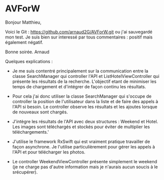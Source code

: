 # AVForW

Bonjour Matthieu,

Voici le Git : https://github.com/arnaud2G/AVForW.git ou j'ai sauvegardé mon test. Je suis bien sur interessé par tous commentaires : positif mais également négatif.

Bonne soirée.
Arnaud

Quelques explications :
- Je me suis contentré principalement sur la communication entre la classe SearchManager qui controller l'API et ListHotelViewController qui présente les résultats de la recherche. L'objectif etant de minimiser les temps de chargement et d'intégrer de façon continu les résultats.

- Pour cela j'ai donc utiliser la classe SearchManager qui s'occupe de controller la position de l'utilisateur dans la liste et de faire des appels à l'API si besoin. Le controller observe les résultats et les ajoutes lorsque de nouveaux sont chargés.

- J'intègre les résultats de l'API avec deux structures : Weekend et Hotel. Les images sont téléchargés et stockés pour éviter de multiplier les téléchargements.'

- J'utilise le framework RxSwift qui est vraiment pratique travailler de façon asynchrone. Je l'utilise particulièrement pour gérer les appels à l'API et pour télécharger les photos.

- Le controller WeekendViewController présente simplement le weekend (je ne charge pas d'autre information mais je n'aurais aucun soucis à le srécupérer).
